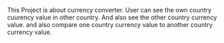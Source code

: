 This Project is about currency converter. User can see the own country cuurency value in other country. And also see the other country currency value. and also compare one country currency value to another country currency value.
